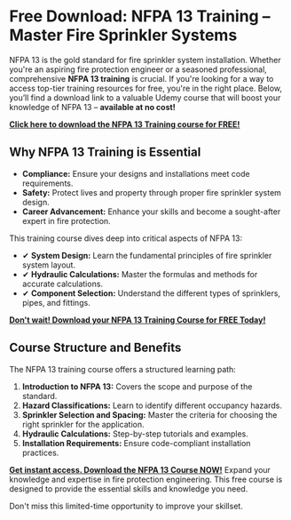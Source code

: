 # Free Download: NFPA 13 Training – Master Fire Sprinkler Systems

NFPA 13 is the gold standard for fire sprinkler system installation. Whether you're an aspiring fire protection engineer or a seasoned professional, comprehensive **NFPA 13 training** is crucial. If you're looking for a way to access top-tier training resources for free, you're in the right place. Below, you’ll find a download link to a valuable Udemy course that will boost your knowledge of NFPA 13 – **available at no cost!**

[**Click here to download the NFPA 13 Training course for FREE!**](https://udemywork.com/nfpa-13-training)

## Why NFPA 13 Training is Essential

*   **Compliance:** Ensure your designs and installations meet code requirements.
*   **Safety:** Protect lives and property through proper fire sprinkler system design.
*   **Career Advancement:** Enhance your skills and become a sought-after expert in fire protection.

This training course dives deep into critical aspects of NFPA 13:

*   ✔ **System Design:** Learn the fundamental principles of fire sprinkler system layout.
*   ✔ **Hydraulic Calculations:** Master the formulas and methods for accurate calculations.
*   ✔ **Component Selection:** Understand the different types of sprinklers, pipes, and fittings.

[**Don't wait! Download your NFPA 13 Training Course for FREE Today!**](https://udemywork.com/nfpa-13-training)

## Course Structure and Benefits

The NFPA 13 training course offers a structured learning path:

1.  **Introduction to NFPA 13:** Covers the scope and purpose of the standard.
2.  **Hazard Classifications:** Learn to identify different occupancy hazards.
3.  **Sprinkler Selection and Spacing:** Master the criteria for choosing the right sprinkler for the application.
4.  **Hydraulic Calculations:** Step-by-step tutorials and examples.
5.  **Installation Requirements:** Ensure code-compliant installation practices.

[**Get instant access. Download the NFPA 13 Course NOW!**](https://udemywork.com/nfpa-13-training) Expand your knowledge and expertise in fire protection engineering. This free course is designed to provide the essential skills and knowledge you need.

Don't miss this limited-time opportunity to improve your skillset.
